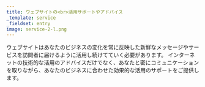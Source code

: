 ```yaml
---
title: ウェブサイトの<br>活用サポートやアドバイス
_template: service
_fieldset: entry
image: service-2-l.png
---
```

ウェブサイトはあなたのビジネスの変化を常に反映した新鮮なメッセージやサービスを訪問者に届けるように活用し続けてていく必要があります。
インターネットの技術的な活用のアドバイスだけでなく、あなたと密にコミュニケーションを取りながら、あなたのビジネスに合わせた効果的な活用のサポートをご提供します。